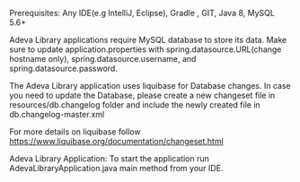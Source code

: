 Prerequisites:
    Any IDE(e.g IntelliJ, Eclipse), Gradle , GIT, Java 8, MySQL 5.6+

Adeva Library applications require MySQL database to store its data. Make sure to update application.properties with
spring.datasource.URL(change hostname only), spring.datasource.username, and  spring.datasource.password.

The Adeva Library application uses liquibase for Database changes. In case you need to update the Database, please create a new changeset file in
resources/db.changelog folder and include the newly created file in db.changelog-master.xml

For more details on liquibase follow https://www.liquibase.org/documentation/changeset.html

Adeva Library Application:
    To start the application run AdevaLibraryApplication.java main method from your IDE.


